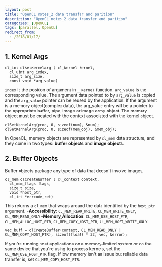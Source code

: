 ```yaml
---
layout: post
title: "OpenCL notes_2 data transfer and parition"
description: "OpenCL notes_2 data transfer and parition"
categories: [OpenCL]
tags: [parallel, OpenCL]
redirect_from:
  - /2018/01/17/
---
```


## 1. Kernel Args
```
cl_int clSetKernelArg ( cl_kernel kernel,
  cl_uint arg_index,
  size_t arg_size,
  const void *arg_value)
```
`index` is the position of argument in `__kernel` function. `arg_value` is the corresponding value. The argument data pointed to by `arg_value` is copied and the `arg_value` pointer can be reused by the application. 
If the argument is a memory object(complex data), the arg_value entry will be a pointer to the appropriate buffer, pipe, image or image array object. The memory object must be created with the context associated with the kernel object.
```
clSetKernelArg(proc, 0, sizeof(num), &num);
clSetKernelArg(proc, 0, sizeof(mem_obj), &mem_obj);
```
In OpenCL, memory objects are represented by `cl_mem` data structure, and they come in two types: **buffer objects** and **image objects**. 

## 2. Buffer Objects
Buffer objects package any type of data that doesn't involve images. 
```
cl_mem clCreateBuffer ( cl_context context,
  cl_mem_flags flags,
  size_t size,
  void *host_ptr,
  cl_int *errcode_ret)
```
This returns a `cl_mem` that wraps around the data identified by the `host_ptr` argument. 
-**Accessibility**: `CL_MEM_READ_WRITE`, `CL_MEM_WRITE_ONLY`, `CL_MEM_READ_ONLY`
-**Memory_Allocation**: `CL_MEM_USE_HOST_PTR`, `CL_MEM_ALLOC_HOST_PTR`, `CL_MEM_COPY_HOST_PTR`, `CL_MEM_HOST_WRITE_ONLY`
```
vec_buff = clCreateBuffer(context, CL_MEM_READ_ONLY | CL_MEM_COPY_HOST_PTR), sizeof(float) * 32, vec, &error);
```
If you're running host applications on a memory-limited system or on the same device that you're using to process kernels, set the `CL_MEM_USE_HOST_PTR` flag. 
If low memory isn't an issue but reliable data transfer is, set `CL_MEM_COPY_HOST_PTR`. 
